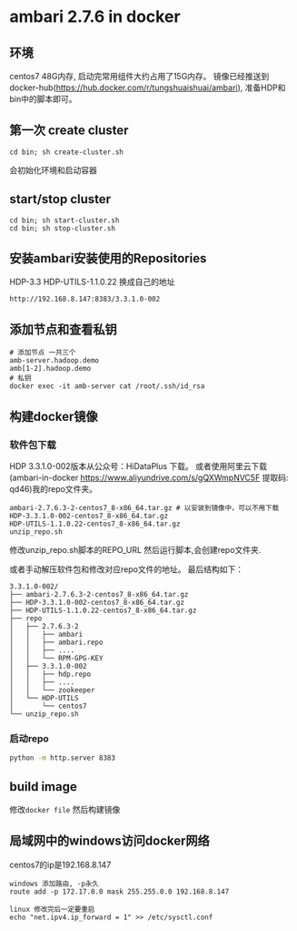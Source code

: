 # ambari 2.7.6 in docker
## 环境
centos7 48G内存, 启动完常用组件大约占用了15G内存。
镜像已经推送到docker-hub(https://hub.docker.com/r/tungshuaishuai/ambari), 准备HDP和bin中的脚本即可。

## 第一次 create cluster
```
cd bin; sh create-cluster.sh

```
会初始化环境和启动容器

## start/stop cluster
```
cd bin; sh start-cluster.sh
cd bin; sh stop-cluster.sh
```

## 安装ambari安装使用的Repositories

HDP-3.3  HDP-UTILS-1.1.0.22 换成自己的地址
```
http://192.168.8.147:8383/3.3.1.0-002
```

##  添加节点和查看私钥
```
# 添加节点 一共三个
amb-server.hadoop.demo
amb[1-2].hadoop.demo
# 私钥
docker exec -it amb-server cat /root/.ssh/id_rsa
```

## 构建docker镜像
### 软件包下载
HDP 3.3.1.0-002版本从公众号：HiDataPlus 下载。
或者使用阿里云下载(ambari-in-docker https://www.aliyundrive.com/s/gQXWmpNVC5F  提取码: qd46)我的repo文件夹。
```
ambari-2.7.6.3-2-centos7_8-x86_64.tar.gz # 以安装到镜像中，可以不用下载
HDP-3.3.1.0-002-centos7_8-x86_64.tar.gz
HDP-UTILS-1.1.0.22-centos7_8-x86_64.tar.gz
unzip_repo.sh
```
修改unzip_repo.sh脚本的REPO_URL
然后运行脚本,会创建repo文件夹.

或者手动解压软件包和修改对应repo文件的地址。
最后结构如下：
```
3.3.1.0-002/
├── ambari-2.7.6.3-2-centos7_8-x86_64.tar.gz
├── HDP-3.3.1.0-002-centos7_8-x86_64.tar.gz
├── HDP-UTILS-1.1.0.22-centos7_8-x86_64.tar.gz
├── repo
│   ├── 2.7.6.3-2
│   │   ├── ambari
│   │   ├── ambari.repo
│   │   ├── ....
│   │   └── RPM-GPG-KEY
│   ├── 3.3.1.0-002
│   │   ├── hdp.repo
│   │   ├── ....
│   │   └── zookeeper
│   └── HDP-UTILS
│       └── centos7
└── unzip_repo.sh

```

### 启动repo
```bash
python -m http.server 8383
```

## build image
修改`docker file` 然后构建镜像



## 局域网中的windows访问docker网络
centos7的ip是192.168.8.147
```
windows 添加路由, -p永久 
route add -p 172.17.0.0 mask 255.255.0.0 192.168.8.147

linux 修改完后一定要重启
echo "net.ipv4.ip_forward = 1" >> /etc/sysctl.conf
```
